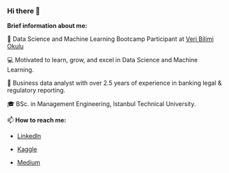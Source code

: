### Hi there 👋

**Brief information about me:**

🌱	Data Science and Machine Learning Bootcamp Participant at [Veri Bilimi Okulu](https://www.linkedin.com/in/veribilimiokulu/)

 💻 	Motivated to learn, grow, and excel in Data Science and Machine Learning.
 
:muscle:	Business data analyst with over 2.5 years of experience in banking legal & regulatory reporting.

:mortar_board:	BSc. in Management Engineering, Istanbul Technical University.



📫  **How to reach me:**

* [Linkedln](https://www.linkedin.com/in/mursideyarkin/)

* [Kaggle](https://www.kaggle.com/mursideyarkin)

* [Medium](https://medium.com/@yarkinmurside)
